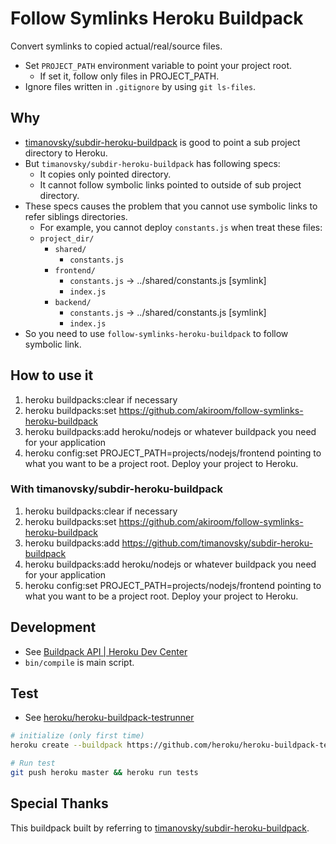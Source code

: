 # Follow Symlinks Heroku Buildpack

Convert symlinks to copied actual/real/source files.

- Set `PROJECT_PATH` environment variable to point your project root.
  - If set it, follow only files in PROJECT_PATH.
- Ignore files written in `.gitignore` by using `git ls-files`.

## Why

- [timanovsky/subdir-heroku-buildpack](https://github.com/timanovsky/subdir-heroku-buildpack) is good to point a sub project directory to Heroku.
- But `timanovsky/subdir-heroku-buildpack` has following specs:
  - It copies only pointed directory.
  - It cannot follow symbolic links pointed to outside of sub project directory.
- These specs causes the problem that you cannot use symbolic links to refer siblings directories.
  - For example, you cannot deploy `constants.js` when treat these files:
  - `project_dir/`
    - `shared/`
      - `constants.js`
    - `frontend/`
      - `constants.js`   -> ../shared/constants.js [symlink]
      - `index.js`
    - `backend/`
      - `constants.js` -> ../shared/constants.js [symlink]
      - `index.js`
- So you need to use `follow-symlinks-heroku-buildpack` to follow symbolic link.

## How to use it

1. heroku buildpacks:clear if necessary
2. heroku buildpacks:set https://github.com/akiroom/follow-symlinks-heroku-buildpack
3. heroku buildpacks:add heroku/nodejs or whatever buildpack you need for your application
4. heroku config:set PROJECT_PATH=projects/nodejs/frontend pointing to what you want to be a project root.
   Deploy your project to Heroku.

### With timanovsky/subdir-heroku-buildpack

1. heroku buildpacks:clear if necessary
2. heroku buildpacks:set https://github.com/akiroom/follow-symlinks-heroku-buildpack
3. heroku buildpacks:add https://github.com/timanovsky/subdir-heroku-buildpack
4. heroku buildpacks:add heroku/nodejs or whatever buildpack you need for your application
5. heroku config:set PROJECT_PATH=projects/nodejs/frontend pointing to what you want to be a project root.
   Deploy your project to Heroku.

## Development

- See [Buildpack API | Heroku Dev Center](https://devcenter.heroku.com/articles/buildpack-api)
- `bin/compile` is main script.

## Test

- See [heroku/heroku-buildpack-testrunner](https://github.com/heroku/heroku-buildpack-testrunner)

```sh
# initialize (only first time)
heroku create --buildpack https://github.com/heroku/heroku-buildpack-testrunner

# Run test
git push heroku master && heroku run tests
```

## Special Thanks

This buildpack built by referring to [timanovsky/subdir-heroku-buildpack](https://github.com/timanovsky/subdir-heroku-buildpack).
